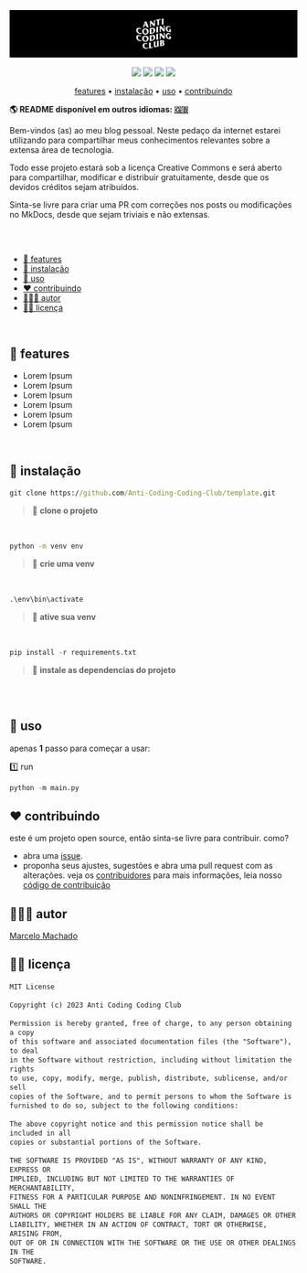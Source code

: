 ![](/assets/header.jpg)

<p align="center">
  <img src="https://shields.io/badge/python-3.11.2-3776AB?logo=python&style=flat">
  <img src="https://shields.io/badge/django-4.1.7-092E20?logo=django&style=flat">
  <img src="https://shields.io/badge/flask-2.2.3-000000?logo=flask&style=flat">
  <img src="https://shields.io/badge/fastapi-0.95.0-009688?logo=fastapi&style=flat">
</p>

<p align="center">
    <a href="#-features">features</a>
  • <a href="#-instalação">instalação</a>
  • <a href="#-Uso">uso</a>
  • <a href="#️-contributing">contribuindo</a>
</p>

**🌎 README disponível em outros idiomas: [🇬🇧](../README.md)**

Bem-vindos (as) ao meu blog pessoal. Neste pedaço da internet estarei utilizando para compartilhar meus conhecimentos relevantes sobre a extensa área de tecnologia.

Todo esse projeto estará sob a licença Creative Commons e será aberto para compartilhar, modificar e distribuir gratuitamente, desde que os devidos créditos sejam atribuídos.

Sinta-se livre para criar uma PR com correções nos posts ou modificações no MkDocs, desde que sejam triviais e não extensas.

<br/>

##

- [🌟 features](#-features)
- [📲 instalação](#-instalação)
- [🐍 uso](#-Uso)
- [❤️ contribuindo](#️-Contribuindo)
- [👨🏻‍💻 autor](#-Autor)
- [👮🏻 licença](#-Licença)

<br/>

## 🌟 features

- Lorem Ipsum
- Lorem Ipsum
- Lorem Ipsum
- Lorem Ipsum
- Lorem Ipsum
- Lorem Ipsum

<br/>

## 📲 instalação

```cmd
git clone https://github.com/Anti-Coding-Coding-Club/template.git
```

> 📣 **clone o projeto**

<br/>

```cmd
python -m venv env
```

> 📣 **crie uma venv**

<br/>

```cmd
.\env\bin\activate
```

> 📣 **ative sua venv**

<br/>

```python
pip install -r requirements.txt
```

> 📣 **instale as dependencias do projeto**

<br/>

<br/>

## 🐍 uso

apenas **1** passo para começar a usar:

1️⃣ run

```python
python -m main.py
```

## ❤️ contribuindo

este é um projeto open source, então sinta-se livre para contribuir. como?

- abra uma [issue](https://github.com/Anti-Coding-Coding-Club/template/issues).
- proponha seus ajustes, sugestões e abra uma pull request com as alterações.
  veja os [contribuidores](https://github.com/Anti-Coding-Coding-Club/template/graphs/contributors)
  para mais informações, leia nosso [código de contribuição](https://github.com/Anti-Coding-Coding-Club/template/blob/master/CONTRIBUTING.md)

## 👨🏻‍💻 autor

[Marcelo Machado](http://www.twitter.com/shinilol1)

## 👮🏻 licença

```
MIT License

Copyright (c) 2023 Anti Coding Coding Club

Permission is hereby granted, free of charge, to any person obtaining a copy
of this software and associated documentation files (the "Software"), to deal
in the Software without restriction, including without limitation the rights
to use, copy, modify, merge, publish, distribute, sublicense, and/or sell
copies of the Software, and to permit persons to whom the Software is
furnished to do so, subject to the following conditions:

The above copyright notice and this permission notice shall be included in all
copies or substantial portions of the Software.

THE SOFTWARE IS PROVIDED "AS IS", WITHOUT WARRANTY OF ANY KIND, EXPRESS OR
IMPLIED, INCLUDING BUT NOT LIMITED TO THE WARRANTIES OF MERCHANTABILITY,
FITNESS FOR A PARTICULAR PURPOSE AND NONINFRINGEMENT. IN NO EVENT SHALL THE
AUTHORS OR COPYRIGHT HOLDERS BE LIABLE FOR ANY CLAIM, DAMAGES OR OTHER
LIABILITY, WHETHER IN AN ACTION OF CONTRACT, TORT OR OTHERWISE, ARISING FROM,
OUT OF OR IN CONNECTION WITH THE SOFTWARE OR THE USE OR OTHER DEALINGS IN THE
SOFTWARE.

```
